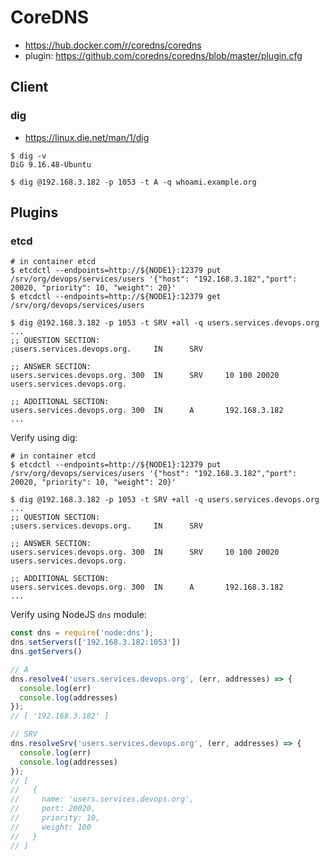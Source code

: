 # CoreDNS

- https://hub.docker.com/r/coredns/coredns
- plugin: https://github.com/coredns/coredns/blob/master/plugin.cfg

## Client

### dig

- https://linux.die.net/man/1/dig

```shell
$ dig -v
DiG 9.16.48-Ubuntu

$ dig @192.168.3.182 -p 1053 -t A -q whoami.example.org
```

## Plugins

### etcd

```shell
# in container etcd
$ etcdctl --endpoints=http://${NODE1}:12379 put /srv/org/devops/services/users '{"host": "192.168.3.182","port": 20020, "priority": 10, "weight": 20}'
$ etcdctl --endpoints=http://${NODE1}:12379 get /srv/org/devops/services/users

$ dig @192.168.3.182 -p 1053 -t SRV +all -q users.services.devops.org
...
;; QUESTION SECTION:
;users.services.devops.org.     IN      SRV

;; ANSWER SECTION:
users.services.devops.org. 300  IN      SRV     10 100 20020 users.services.devops.org.

;; ADDITIONAL SECTION:
users.services.devops.org. 300  IN      A       192.168.3.182
...
```

Verify using dig:

```shell
# in container etcd
$ etcdctl --endpoints=http://${NODE1}:12379 put /srv/org/devops/services/users '{"host": "192.168.3.182","port": 20020, "priority": 10, "weight": 20}'

$ dig @192.168.3.182 -p 1053 -t SRV +all -q users.services.devops.org
...
;; QUESTION SECTION:
;users.services.devops.org.     IN      SRV

;; ANSWER SECTION:
users.services.devops.org. 300  IN      SRV     10 100 20020 users.services.devops.org.

;; ADDITIONAL SECTION:
users.services.devops.org. 300  IN      A       192.168.3.182
...
```

Verify using NodeJS `dns` module:

```javascript
const dns = require('node:dns');
dns.setServers(['192.168.3.182:1053'])
dns.getServers()

// A
dns.resolve4('users.services.devops.org', (err, addresses) => {
  console.log(err)
  console.log(addresses)
});
// [ '192.168.3.182' ]

// SRV
dns.resolveSrv('users.services.devops.org', (err, addresses) => {
  console.log(err)
  console.log(addresses)
});
// [
//   {
//     name: 'users.services.devops.org',
//     port: 20020,
//     priority: 10,
//     weight: 100
//   }
// ]
```
